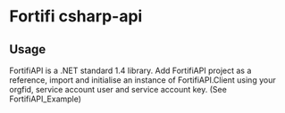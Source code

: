 # Fortifi csharp-api

## Usage
FortifiAPI is a .NET standard 1.4 library. Add FortifiAPI project as a reference, import and initialise an instance of FortifiAPI.Client using your orgfid, service account user and service account key. (See FortifiAPI_Example)
